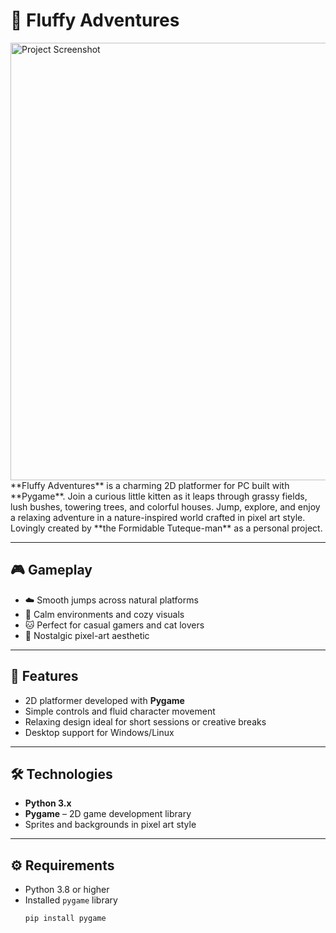# 🐾 Fluffy Adventures

<img src="https://github.com/user-attachments/assets/4675e5c8-00ce-4da7-8041-3a660fbf156c" alt="Project Screenshot" width="700" />
<br>
**Fluffy Adventures** is a charming 2D platformer for PC built with **Pygame**. Join a curious little kitten as it leaps through grassy fields, lush bushes, towering trees, and colorful houses. Jump, explore, and enjoy a relaxing adventure in a nature-inspired world crafted in pixel art style.  
Lovingly created by **the Formidable Tuteque-man** as a personal project.

---

## 🎮 Gameplay

- ☁️ Smooth jumps across natural platforms  
- 🌿 Calm environments and cozy visuals  
- 🐱 Perfect for casual gamers and cat lovers  
- 🎨 Nostalgic pixel-art aesthetic

---

## 🧠 Features

- 2D platformer developed with **Pygame**  
- Simple controls and fluid character movement  
- Relaxing design ideal for short sessions or creative breaks  
- Desktop support for Windows/Linux

---

## 🛠️ Technologies

- **Python 3.x**  
- **Pygame** – 2D game development library  
- Sprites and backgrounds in pixel art style

---

## ⚙️ Requirements

- Python 3.8 or higher  
- Installed `pygame` library  
  ```bash
  pip install pygame
